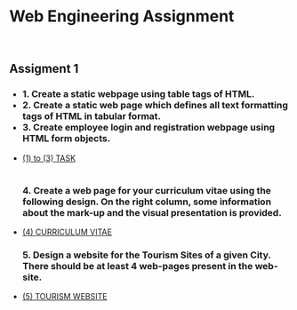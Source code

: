 <h1>Web Engineering Assignment</h1>

<br>

<h2>Assigment 1</h2>

<ul>
<h3>
    <li>1. Create a static webpage using table tags of HTML.</li>
    <li>2. Create a static web page which defines all text formatting tags of HTML in
tabular format.</li>
    <li>3. Create employee login and registration webpage using HTML form objects.</li>
</h3>
<li><a href = "https://aerin2805.github.io/Web_Engineering_U21CS05/Assigment-1/(1)%20to%20(3)%20TASK/IndexT1-T2-T3.html">(1) to (3) TASK</a></li>
  <br>
  <h3>4. Create a web page for your curriculum vitae using the following design. On
the right column, some information about the mark-up and the visual
presentation is provided.</h3>
<li><a href = "https://aerin2805.github.io/Web_Engineering_U21CS05/Assigment-1/(4)%20CURRICULUM%20VITAE/IndexT4-1.html" >(4) CURRICULUM VITAE </a></li>
  <h3>5. Design a website for the Tourism Sites of a given City. There should be at
least 4 web-pages present in the web-site.</h3>
<li><a href = "https://aerin2805.github.io/Web_Engineering_U21CS05/Assigment-1/(5)%20TOURISM%20WEBSITE/Html/Home.html">(5) TOURISM WEBSITE</a></li>
</ul>
